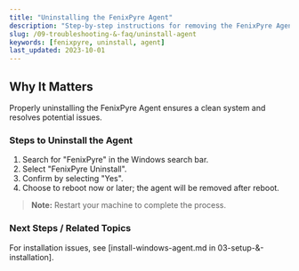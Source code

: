 ```yaml
---
title: "Uninstalling the FenixPyre Agent"
description: "Step-by-step instructions for removing the FenixPyre Agent from your system."
slug: /09-troubleshooting-&-faq/uninstall-agent
keywords: [fenixpyre, uninstall, agent]
last_updated: 2023-10-01
---
```


## Why It Matters
Properly uninstalling the FenixPyre Agent ensures a clean system and resolves potential issues.

### Steps to Uninstall the Agent
1. Search for "FenixPyre" in the Windows search bar.
2. Select "FenixPyre Uninstall".
   <!-- IMG: ./media/09-troubleshooting-&-faq/uninstall-search.png | Alt: Search bar showing FenixPyre Uninstall -->
3. Confirm by selecting "Yes".
   <!-- IMG: ./media/09-troubleshooting-&-faq/uninstall-confirm.png | Alt: Confirmation dialog for uninstall -->
4. Choose to reboot now or later; the agent will be removed after reboot.

> **Note:** Restart your machine to complete the process.

### Next Steps / Related Topics
For installation issues, see [install-windows-agent.md in 03-setup-&-installation].